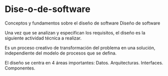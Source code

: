 # Dise-o-de-software
Conceptos y fundamentos sobre el diseño de software
Diseño de software

Una vez que se analizan y especifican los requisitos, el diseño es la siguiente actividad técnica a realizar. 

Es un proceso creativo de transformación del problema en una solución, independiente del modelo de procesos que se defina.

El diseño se centra en 4 áreas importantes:
Datos.
Arquitecturas.
Interfaces.
Componentes.
